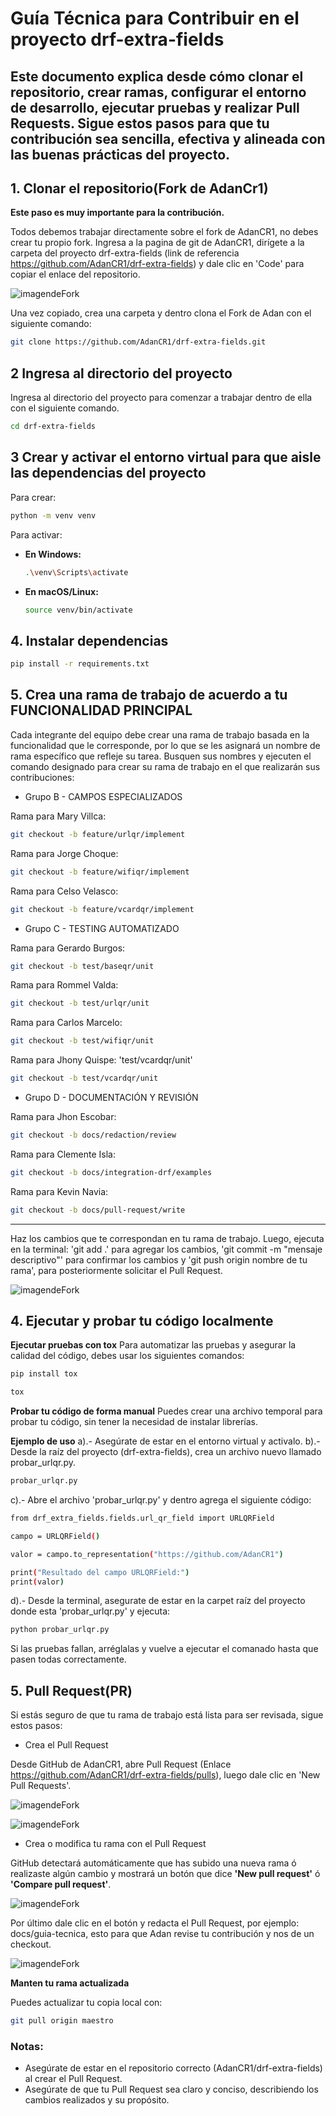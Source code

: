 # Guía Técnica para Contribuir en el proyecto drf-extra-fields

Este documento explica desde cómo clonar el repositorio, crear ramas, configurar el entorno de desarrollo, ejecutar pruebas y realizar Pull Requests.
Sigue estos pasos para que tu contribución sea sencilla, efectiva y alineada con las buenas prácticas del proyecto.
---
## 1. Clonar el repositorio(Fork de AdanCr1)

**Este paso es muy importante para la contribución.**

Todos debemos trabajar directamente sobre el fork de AdanCR1, no debes crear tu propio fork.
Ingresa a la pagina de git de AdanCR1, dirígete a la carpeta del proyecto drf-extra-fields (link de referencia https://github.com/AdanCR1/drf-extra-fields) y dale clic en 'Code' para copiar el enlace del repositorio.

![imagendeFork](IMAGES/Captura1enlace.png)

Una vez copiado, crea una carpeta y dentro clona el Fork de Adan con el siguiente comando:

```bash
git clone https://github.com/AdanCR1/drf-extra-fields.git
```
## 2 Ingresa al directorio del proyecto

Ingresa al directorio del proyecto para comenzar a trabajar dentro de ella con el siguiente comando.

```bash
cd drf-extra-fields
```

## 3 Crear y activar el entorno virtual para que aisle las dependencias del proyecto

Para crear:

```bash
python -m venv venv
```

Para activar:

- **En Windows:**

  ```bash
  .\venv\Scripts\activate
  ```

- **En macOS/Linux:**

  ```bash
  source venv/bin/activate
  ```
## 4. Instalar dependencias

```bash
pip install -r requirements.txt
```

## 5. Crea una rama de trabajo de acuerdo a tu FUNCIONALIDAD PRINCIPAL 

Cada integrante del equipo debe crear una rama de trabajo basada en la funcionalidad que le corresponde, por lo que se les asignará un nombre de rama específico que refleje su tarea.
Busquen sus nombres y ejecuten el comando designado para crear su rama de trabajo en el que realizarán sus contribuciones:

- Grupo B - CAMPOS ESPECIALIZADOS

Rama para Mary Villca:
```bash
git checkout -b feature/urlqr/implement
```

Rama para Jorge Choque:
```bash
git checkout -b feature/wifiqr/implement
```

Rama para Celso Velasco:
```bash
git checkout -b feature/vcardqr/implement
```

- Grupo C - TESTING AUTOMATIZADO

Rama para Gerardo Burgos:
```bash
git checkout -b test/baseqr/unit
```

Rama para Rommel Valda:
```bash
git checkout -b test/urlqr/unit
```

Rama para Carlos Marcelo:
```bash
git checkout -b test/wifiqr/unit
```

Rama para Jhony Quispe: 'test/vcardqr/unit'
```bash
git checkout -b test/vcardqr/unit
```

- Grupo D - DOCUMENTACIÓN Y REVISIÓN

Rama para Jhon Escobar:
```bash
git checkout -b docs/redaction/review
```

Rama para Clemente Isla:
```bash
git checkout -b docs/integration-drf/examples
```

Rama para Kevin Navia:
```bash
git checkout -b docs/pull-request/write
```

----

Haz los cambios que te correspondan en tu rama de trabajo. Luego, ejecuta en la terminal: 'git add .' para agregar los cambios, 'git commit -m "mensaje descriptivo"' para confirmar los cambios y 'git push origin nombre de tu rama', para posteriormente solicitar el Pull Request.

![imagendeFork](IMAGES/CapturaGadd.png)

## 4. Ejecutar y probar tu código localmente

**Ejecutar pruebas con tox**
Para automatizar las pruebas y asegurar la calidad del código, debes usar los siguientes comandos:

```bash
pip install tox
```

```bash
tox
```
**Probar tu código de forma manual**
Puedes crear una archivo temporal para probar tu código, sin tener la necesidad de instalar librerías.

**Ejemplo de uso**
a).- Asegúrate de estar en el entorno virtual y activalo.
b).- Desde la raíz del proyecto (drf-extra-fields), crea un archivo nuevo llamado probar_urlqr.py.

```bash
probar_urlqr.py
```
c).- Abre el archivo 'probar_urlqr.py' y dentro agrega el siguiente código:

```bash
from drf_extra_fields.fields.url_qr_field import URLQRField
```
```bash
campo = URLQRField()
```
```bash
valor = campo.to_representation("https://github.com/AdanCR1")
```
```bash
print("Resultado del campo URLQRField:")
print(valor)
```
d).- Desde la terminal, asegurate de estar en la carpet raíz del proyecto donde esta 'probar_urlqr.py' y ejecuta:

```bash
python probar_urlqr.py
```

Si las pruebas fallan, arréglalas y vuelve a ejecutar el comanado hasta que pasen todas correctamente.

## 5. Pull Request(PR)

Si estás seguro de que tu rama de trabajo está lista para ser revisada, sigue estos pasos:

- Crea el Pull Request

Desde GitHub de AdanCR1, abre Pull Request (Enlace https://github.com/AdanCR1/drf-extra-fields/pulls), luego dale clic en 'New Pull Requests'.

![imagendeFork](IMAGES/CapturaPullrequests1.png)

![imagendeFork](IMAGES/CapturaPR2.png)

- Crea o modifica tu rama con el Pull Request

GitHub detectará automáticamente que has subido una nueva rama ó realizaste algún cambio y mostrará un botón que dice **'New pull request'** ó **'Compare pull request'**.

![imagendeFork](IMAGES/CapturaComparePR4.png)

Por último dale clic en el botón y redacta el Pull Request, por ejemplo: docs/guia-tecnica, esto para que Adan revise tu contribución y nos de un checkout.

![imagendeFork](IMAGES/CapturaD.png)

**Manten tu rama actualizada**

Puedes actualizar tu copia local con:

```bash
git pull origin maestro
```
### Notas:
- Asegúrate de estar en el repositorio correcto (AdanCR1/drf-extra-fields) al crear el Pull Request.
- Asegúrate de que tu Pull Request sea claro y conciso, describiendo los cambios realizados y su propósito.
